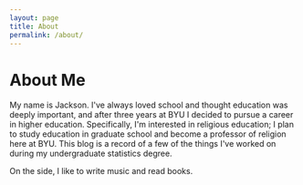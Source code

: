 ```yaml
---
layout: page
title: About
permalink: /about/
---
```


# About Me
My name is Jackson. I've always loved school and thought education was deeply important, and after three years at BYU I decided to pursue a career in higher education. Specifically, I'm interested in religious education; I plan to study education in graduate school and become a professor of religion here at BYU. This blog is a record of a few of the things I've worked on during my undergraduate statistics degree.

On the side, I like to write music and read books.
